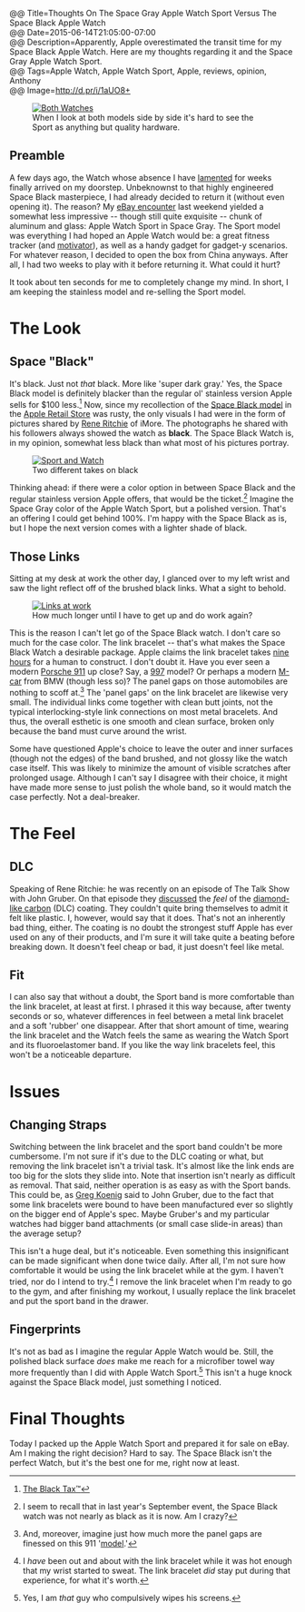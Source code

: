 @@ Title=Thoughts On The Space Gray Apple Watch Sport Versus The Space Black Apple Watch  
@@ Date=2015-06-14T21:05:00-07:00  
@@ Description=Apparently, Apple overestimated the transit time for my Space Black Apple Watch. Here are my thoughts regarding it and the Space Gray Apple Watch Sport.  
@@ Tags=Apple Watch, Apple Watch Sport, Apple, reviews, opinion, Anthony  
@@ Image=http://d.pr/i/1aUO8+  

<figure class="wide">
	<a class="nohover" href="http://d.pr/i/1aUO8+">
		<img src="http://d.pr/i/1aUO8+" alt="Both Watches" />
	</a>
	<figcaption>When I look at both models side by side it's hard to see the Sport as anything but quality hardware.</figcaption>
</figure>

## Preamble

A few days ago, the Watch whose absence I have [lamented][theoveranalyzed] for weeks finally arrived on my doorstep. Unbeknownst to that highly engineered Space Black masterpiece, I had already decided to return it (without even opening it). The reason? My [eBay encounter][theoveranalyzed 2] last weekend yielded a somewhat less impressive -- though still quite exquisite -- chunk of aluminum and glass: Apple Watch Sport in Space Gray. The Sport model was everything I had hoped an Apple Watch would be: a great fitness tracker (and [motivator][marco]), as well as a handy gadget for gadget-y scenarios. For whatever reason, I decided to open the box from China anyways. After all, I had two weeks to play with it before returning it. What could it hurt?

It took about ten seconds for me to completely change my mind. In short, I am keeping the stainless model and re-selling the Sport model.

# The Look

## Space "Black"

It's black. Just not *that* black. More like 'super dark gray.' Yes, the Space Black model is definitely blacker than the regular ol' stainless version Apple sells for $100 less.[^bl]  Now, since my recollection of the [Space Black model][theoveranalyzed 3] in the [Apple Retail Store][theoveranalyzed 4] was rusty, the only visuals I had were in the form of pictures shared by [Rene Ritchie][instagram] of iMore. The photographs he shared with his followers always showed the watch as **black**. The Space Black Watch is, in my opinion, somewhat less black than what most of his pictures portray. 

<figure class="wide">
	<a class="nohover" href="http://d.pr/i/1eGgI+">
		<img src="http://d.pr/i/1eGgI+" alt="Sport and Watch" />
	</a>
	<figcaption>Two different takes on black</figcaption>
</figure>

Thinking ahead: if there were a color option in between Space Black and the regular stainless version Apple offers, that would be the ticket.[^re] Imagine the Space Gray color of the Apple Watch Sport, but a polished version. That's an offering I could get behind 100%. I'm happy with the Space Black as is, but I hope the next version comes with a lighter shade of black. 

## Those Links

Sitting at my desk at work the other day, I glanced over to my left wrist and saw the light reflect off of the brushed black links. What a sight to behold. 

<figure class="wide">
	<a class="nohover" href="http://d.pr/i/1kr4i+">
		<img src="http://d.pr/i/1kr4i+" alt="Links at work" />
	</a>
	<figcaption>How much longer until I have to get up and do work again?</figcaption>
</figure>

This is the reason I can't let go of the Space Black watch. I don't care so much for the case color. The link bracelet -- that's what makes the Space Black Watch a desirable package. Apple claims the link bracelet takes [nine hours][nine] for a human to construct. I don't doubt it. Have you ever seen a modern [Porsche 911][wikipedia] up close? Say, a [997][wikipedia 2] model? Or perhaps a modern [M-car][wikipedia 3] from BMW (though less so)? The panel gaps on those automobiles are nothing to scoff at.[^ko] The 'panel gaps' on the link bracelet are likewise very small. The individual links come together with clean butt joints, not the typical interlocking-style link connections on most metal bracelets. And thus, the overall esthetic is one smooth and clean surface, broken only because the band must curve around the wrist. 

Some have questioned Apple's choice to leave the outer and inner surfaces (though not the edges) of the band brushed, and not glossy like the watch case itself. This was likely to minimize the amount of visible scratches after prolonged usage. Although I can't say I disagree with their choice, it might have made more sense to just polish the whole band, so it would match the case perfectly. Not a deal-breaker.

# The Feel

## DLC

Speaking of Rene Ritchie: he was recently on an episode of The Talk Show with John Gruber. On that episode they [discussed][overcast] the *feel* of the [diamond-like carbon][wikipedia 4] (DLC) coating. They couldn't quite bring themselves to admit it felt like plastic. I, however, would say that it does. That's not an inherently bad thing, either. The coating is no doubt the strongest stuff Apple has ever used on any of their products, and I'm sure it will take quite a beating before breaking down. It doesn't feel cheap or bad, it just doesn't feel like metal.

## Fit

I can also say that without a doubt, the Sport band is more comfortable than the link bracelet, at least at first. I phrased it this way because, after twenty seconds or so, whatever differences in feel between a metal link bracelet and a soft 'rubber' one disappear. After that short amount of time, wearing the link bracelet and the Watch feels the same as wearing the Watch Sport and its fluoroelastomer band. If you like the way link bracelets feel, this won't be a noticeable departure. 

# Issues

## Changing Straps

Switching between the link bracelet and the sport band couldn't be more cumbersome. I'm not sure if it's due to the DLC coating or what, but removing the link bracelet isn't a trivial task. It's almost like the link ends are too big for the slots they slide into. Note that insertion isn't nearly as difficult as removal. That said, neither operation is as easy as with the Sport bands. This could be, as [Greg Koenig][twitter] said to John Gruber, due to the fact that some link bracelets were bound to have been manufactured ever so slightly on the bigger end of Apple's spec. Maybe Gruber's and my particular watches had bigger band attachments (or small case slide-in areas) than the average setup?

This isn't a huge deal, but it's noticeable. Even something this insignificant can be made significant when done twice daily. After all, I'm not sure how comfortable it would be using the link bracelet while at the gym. I haven't tried, nor do I intend to try.[^ho] I remove the link bracelet when I'm ready to go to the gym, and after finishing my workout, I usually replace the link bracelet and put the sport band in the drawer.

## Fingerprints

It's not as bad as I imagine the regular Apple Watch would be. Still, the polished black surface *does* make me reach for a microfiber towel way more frequently than I did with Apple Watch Sport.[^dt] This isn't a huge knock against the Space Black model, just something I noticed.

# Final Thoughts

Today I packed up the Apple Watch Sport and prepared it for sale on eBay. Am I making the right decision? Hard to say. The Space Black isn't the perfect Watch, but it's the best one for me, right now at least.

[^bl]: [The Black Tax™][thesmallwave]
[^dt]: Yes, I am *that* guy who compulsively wipes his screens.
[^ho]: I *have* been out and about with the link bracelet while it was hot enough that my wrist started to sweat. The link bracelet *did* stay put during that experience, for what it's worth.
[^ko]: And, moreover, imagine just how much more the panel gaps are finessed on this 911 '[model][autoweek].'
[^re]: I seem to recall that in last year's September event, the Space Black watch was not nearly as black as it is now. Am I crazy?

[autoweek]: http://autoweek.com/article/car-reviews/first-drive-porsche-911-reimagined-singer
[instagram]: https://instagram.com/p/265eV7GM8z/?taken-by=reneritchie
[marco]: http://www.marco.org/2015/05/24/filling-the-green-circle
[nine]: http://d.pr/i/1fOn4+
[overcast]: https://overcast.fm/+BtuxdpSV4/2:12:45
[theoveranalyzed]: http://www.theoveranalyzed.net/2015/5/1/my-first-week-without-an-apple-watch
[theoveranalyzed 2]: http://www.theoveranalyzed.net/2015/6/8/48-hours-with-the-apple-watch
[theoveranalyzed 3]: http://www.theoveranalyzed.net/2015/3/10/apple-watch-sport-or-apple-watch-collection
[theoveranalyzed 4]: http://www.theoveranalyzed.net/2015/4/10/my-apple-watch-try-on-session-and-that-keyboard#visiting-the-store
[thesmallwave]: http://thesmallwave.com/2008/02/26/apple-reduces-the-macbook-black-tax/
[twitter]: https://twitter.com/gak_pdx
[wikipedia]: https://en.wikipedia.org/wiki/Porsche_911
[wikipedia 2]: https://en.wikipedia.org/wiki/Porsche_997
[wikipedia 3]: https://en.wikipedia.org/wiki/BMW_M5#E39_M5_.281998.E2.80.932003.29
[wikipedia 4]: https://en.wikipedia.org/wiki/Diamond-like_carbon